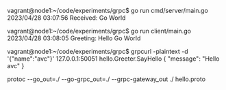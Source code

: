 vagrant@node1:~/code/experiments/grpc$ go run cmd/server/main.go 
2023/04/28 03:07:56 Received: Go World


vagrant@node1:~/code/experiments/grpc$ go run client/main.go 
2023/04/28 03:08:05 Greeting: Hello Go World


vagrant@node1:~/code/experiments/grpc$ grpcurl -plaintext -d '{"name":"avc"}' 127.0.0.1:50051 hello.Greeter.SayHello
{
  "message": "Hello avc"
}


protoc --go_out=./ --go-grpc_out=./ --grpc-gateway_out ./ hello.proto